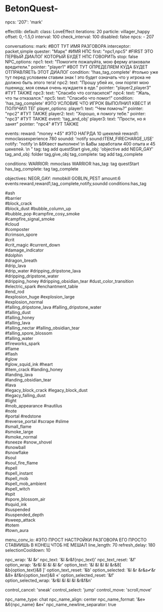 # BetonQuest-
npcs:
 '207': 'mark' 

effectlib:
  default:
    class: LoveEffect
    iterations: 20
    particle: villager_happy
    offset: 0,-1.5,0
    interval: 100
    check_interval: 100
    disabled: false
    npcs:
      - 207

conversations:
  mark: #ВОТ ТУТ ИМЯ РАЗГОВОРА
    interceptor: packet,simple
    quester: "Марк" #ИМЯ НПС
    first: "npc1,npc5" #FIRST ЭТО ПЕРВЫЙ ДИАЛОГ КОТОРЫЙ БУДЕТ НПС ГОВОРИТЬ
    stop: false
    NPC_options:
       npc1:
        text: "Помогите пожалуйта, мою ферму атаковали вредители."
        pointer: "player1" #ВОТ ТУТ ОПРЕДЕЛЯЕМ КУДА БУДЕТ ОТПРАВЛЯЕТЬ ЭТОТ ДИАЛОГ
        condition: '!has_tag_complete' #только уже тут перед условием ставим знак ! это будет означать что у игрока не должно быть этого тега!
       npc2:
        text: "Прошу убей их, они портят мою пшеницу, моя семья очень нуждаетя в еде."
        pointer: "player2,player3" #ТУТ ТАКЖЕ 
       npc3:
        text: "Спасибо что согласился!"
       npc4:
        text: "Жаль, что ты отказался."
       npc5:
        text: "Спасибо что помог!" 
        condition: 'has_tag_complete'  #ЭТО УСЛОВИЕ ЧТО ИГРОК ВЫПОЛНИЛ КВЕСТ И ПОЛУЧИЛ ТЕГ 
    player_options:
       player1:
        text: "Чем помочь?"
        pointer: "npc2" #ТУТ ТАКЖЕ 
       player2:
        text: "Хорошо, я помогу тебе."
        pointer: "npc3" #ТУТ ТАКЖЕ
        event: 'tag_and_obj' 
       player3:
        text: "Прости, но я занят"
        pointer: "npc4" #ТУТ ТАКЖЕ



events:
  reward: "money +45" #ЭТО НАГРДА 10 шекелей
  reward1: mmoclassexperience 780
  soundd: 'notify sound:ITEM_FIRECHARGE_USE'
  notify: "notify  \n &6Квест выполнен! \n &aВы заработали 400 опыта и 45 шекелей. \n "
  tag: tag add questStart
  give_obj: 'objective add NEGR_GAY'
  tag_and_obj: folder tag,give_obj
  tag_complete: tag add tag_complete
  
conditions: 
  WARRIOR: mmoclass WARRIOR
  has_tag: tag questStart 
  has_tag_complete: tag tag_complete

objectives:
  NEGR_GAY: mmobkill GOBLIN_PEST amount:6 events:reward,reward1,tag_complete,notify,soundd conditions:has_tag

#ash	
#barrier	
#block_crack	
#block_dust	
#bubble_column_up	
#bubble_pop	
#campfire_cosy_smoke	
#campfire_signal_smoke	
#cloud	
#composter	
#crimson_spore	
#crit	
#crit_magic	
#current_down	
#damage_indicator	
#dolphin	
#dragon_breath	
#drip_lava	
#drip_water	
#dripping_dripstone_lava	
#dripping_dripstone_water	
#dripping_honey	
#dripping_obsidian_tear	
#dust_color_transition	
#electric_spark	
#enchantment_table	
#end_rod	
#explosion_huge	
#explosion_large	
#explosion_normal	
#falling_dripstone_lava	
#falling_dripstone_water	
#falling_dust	
#falling_honey	
#falling_lava	
#falling_nectar	
#falling_obsidian_tear	
#falling_spore_blossom	
#falling_water	
#fireworks_spark	
#flame	
#flash	
#glow	
#glow_squid_ink	
#heart	
#item_crack	
#landing_honey	
#landing_lava	
#landing_obsidian_tear	
#lava	
#legacy_block_crack	
#legacy_block_dust	
#legacy_falling_dust	
#light	
#mob_appearance	
#nautilus	
#note	
#portal	
#redstone	
#reverse_portal	
#scrape	
#slime	
#small_flame	
#smoke_large	
#smoke_normal	
#sneeze	
#snow_shovel	
#snowball	
#snowflake	
#soul	
#soul_fire_flame	
#spell	
#spell_instant	
#spell_mob	
#spell_mob_ambient	
#spell_witch	
#spit	
#spore_blossom_air	
#squid_ink	
#suspended	
#suspended_depth	
#sweep_attack	
#totem	
#town_aura




menu_conv_io: #ЭТО ПРОСТ НАСТРОЙКИ РАЗГОВОРА ЕГО ПРОСТО СТАВИИШЬ В КОНЕЦ ЧТОБ НЕ МЕШАЛ
  line_length: 70
  refresh_delay: 180 
  selectionCooldown: 10

  npc_wrap: '&l &r' 
  npc_text: '&l &r&f{npc_text}' 
  npc_text_reset: '&f' 
  option_wrap: '&r&l &l &l &l &r' 
  option_text: '&l &l &l &l &r&8[ &b{option_text}&8 ]' 
  option_text_reset: '&b' 
  option_selected: '&l &r &r&a✔&r &8» &f&n{option_text}&8 «' 
  option_selected_reset: '&f' 
  option_selected_wrap: '&r&l &l &l &l &r&f&n'

  control_cancel: 'sneak'
  control_select: 'jump' 
  control_move: 'scroll,move' 

  npc_name_type: chat 
  npc_name_align: center 
  npc_name_format: '&e» &6{npc_name} &e«' 
  npc_name_newline_separator: true 
